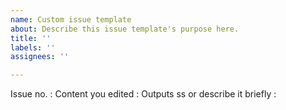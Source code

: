 ```yaml
---
name: Custom issue template
about: Describe this issue template's purpose here.
title: ''
labels: ''
assignees: ''

---
```


Issue no. :
Content you edited :
Outputs ss or describe it briefly :
